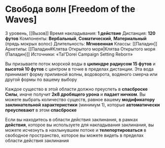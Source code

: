 # Свобода волн [Freedom of the Waves]
3 уровень, [[Вызов]]
Время накладывания: **1 действие**
Дистанция: **120 футов**
Компоненты: **Вербальный**, **Соматический**, **Материальный** (прядь мокрых волос)
Длительность: **Мгновенная**
Классы: [[Паладин]]
Архетипы: [[Паладин#Клятва Открытого моря|Клятва Открытого моря (Паладин)]]
Источники: «Tal'Dorei Campaign Setting Reborn»

Вы призываете поток морской воды в **цилиндре радиусом 15 футов** и **высотой 10 футов** с центром в точке в пределах дистанции. Эта вода принимает форму приливной волны, водоворота, водяного смерча или другой формы по вашему выбору

Каждое существо в этой области должно преуспеть в **спасброске Силы**, иначе получит **2к8 дробящего урона** и **падает ничком**. Вы можете выбрать количество существ, равное вашему **модификатору заклинательной характеристики** (минимум 1), которые **автоматически преуспевают** в этом **спасброске**

Если вы находитесь в области действия заклинания, в рамках **действия**, которое вы используете для накладывания заклинания, вы можете исчезнуть в нахлынувшем потоке и **телепортироваться** в свободное пространство, которое вы можете видеть в пределах области действия заклинания